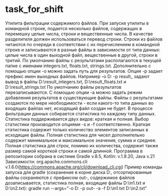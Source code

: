 # task_for_shift
Утилита фильтрации содержимого файлов.
При запуске утилиты в командной строке, подается несколько файлов, содержащих в перемешку целые числа, строки и вещественные числа. В качестве разделителя должен использоваться перевод строки.
Строки из файлов читаются по очереди в соответствии с их перечислением в командной строке и записываются в разные файлы в зависимости от типа данных: целые числа в один выходной файл, вещественные в другой, строки в третий.
По умолчанию файлы с результатами располагаются в текущей папке с именами integers.txt, floats.txt, strings.txt.
Дополнительно с помощью опции -o можно задать путь для результатов. Опция -p задает префикс имен выходных файлов. Например -o D: -p result_ задают вывод в файлы D:\result_integers.txt, D:\result_floats.txt и D:\result_strings.txt
По умолчанию файлы результатов перезаписываются. С помощью опции -a можно задать режим добавления результатов в существующие файлы.
Файлы с результатами создаются по мере необходимости - если какого-то типа данных во входящих файлах нет, исходящий файл создан не будет.
В процессе фильтрации данных собирается статистика по каждому типу данных. Статистика поддерживается двух видов: краткая и полная. Выбор статистики производится опциями -s и -f соответственно. Краткая статистика содержит только количество элементов записанных в исходящие файлы. Полная статистика для чисел дополнительно содержит минимальное и максимальное значения, сумма и среднее. Полная статистика для строк, помимо их количества, содержит также размер самой короткой строки и самой длинной.
Программа в репозитории собрана в системе Gradle v.8.5, Kotlin: v.1.9.20, Java v.21
Зависимости: org.apache.commons.cli v.1.6.0(https://commons.apache.org/cli/download_cli.cgi)
Пример команды запуска для gradle (сохранение в корне диска D:, отсортированные файлы сохраняются с префиксом out-, содержимое файлов дозаписывается, статистика полная, входящие файлы D:\in1.txt и D:\in2.txt):
gradle run --args="-o D: -p out- -a -f D:\in1.txt D:\in2.txt"
